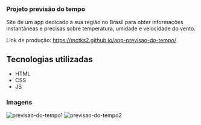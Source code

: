 ### Projeto previsão do tempo
Site de um app dedicado à sua região no Brasil para obter informações instantâneas e precisas sobre temperatura, umidade e velocidade do vento.

Link de produção: https://mctks2.github.io/app-previsao-do-tempo/

## Tecnologias utilizadas
- HTML
- CSS
- JS


### Imagens

![previsao-do-tempo1](https://github.com/Mctks2/app-previsao-do-tempo/assets/62295808/87669d21-26c1-4c6d-80c0-1b1ddddb07da) ![previsao-do-tempo2](https://github.com/Mctks2/app-previsao-do-tempo/assets/62295808/61aec8c0-89aa-4019-8bf8-3442d1e2415d)

